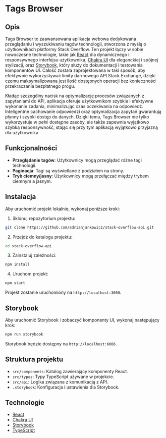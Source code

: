# Tags Browser

## Opis

Tags Browser to zaawansowana aplikacja webowa dedykowana przeglądaniu i wyszukiwaniu tagów technologii, stworzona z myślą o użytkownikach platformy Stack Overflow. Ten projekt łączy w sobie nowoczesne technologie, takie jak [React](https://reactjs.org/) dla dynamicznego i responsywnego interfejsu użytkownika, [Chakra UI](https://chakra-ui.com/) dla eleganckiej i spójnej stylizacji, oraz [Storybook](https://storybook.js.org/), który służy do dokumentacji i testowania komponentów UI. Całość została zaprojektowana w taki sposób, aby efektywnie wykorzystywać limity darmowego API Stack Exchange, dzięki czemu maksymalizowana jest ilość dostępnych operacji bez konieczności przekraczania bezpłatnego progu.

Kładąc szczególny nacisk na optymalizację procesów związanych z zapytaniami do API, aplikacja oferuje użytkownikom szybkie i efektywne wykonanie zadania, minimalizując czas oczekiwania na odpowiedź. Inteligentne cachowanie odpowiedzi oraz optymalizacja zapytań gwarantują płynny i szybki dostęp do danych. Dzięki temu, Tags Browser nie tylko wykorzystuje w pełni dostępne zasoby, ale także zapewnia wyjątkowo szybką responsywność, stając się przy tym aplikacją wyjątkowo przyjazną dla użytkownika.

## Funkcjonalności

- **Przeglądanie tagów**: Użytkownicy mogą przeglądać różne tagi technologii.
- **Paginacja**: Tagi są wyświetlane z podziałem na strony.
- **Tryb ciemny/jasny**: Użytkownicy mogą przełączać między trybem ciemnym a jasnym.

## Instalacja

Aby uruchomić projekt lokalnie, wykonaj poniższe kroki:

1. Sklonuj repozytorium projektu:

```bash
git clone https://github.com/adrianjankowicz/stack-overflow-api.git
```

2. Przejdź do katalogu projektu:

```bash
cd stack-overflow-api
```

3. Zainstaluj zależności:

```bash
npm install
```

4. Uruchom projekt:

```bash
npm start
```


Projekt zostanie uruchomiony na `http://localhost:3000`.

## Storybook

Aby uruchomić Storybook i zobaczyć komponenty UI, wykonaj następujący krok:

```bash
npm run storybook
```


Storybook będzie dostępny na `http://localhost:6006`.

## Struktura projektu

- `src/components`: Katalog zawierający komponenty React.
- `src/types`: Typy TypeScript używane w projekcie.
- `src/api`: Logika związana z komunikacją z API.
- `.storybook`: Konfiguracja i ustawienia dla Storybook.

## Technologie

- [React](https://reactjs.org/)
- [Chakra UI](https://chakra-ui.com/)
- [Storybook](https://storybook.js.org/)
- [TypeScript](https://www.typescriptlang.org/)
